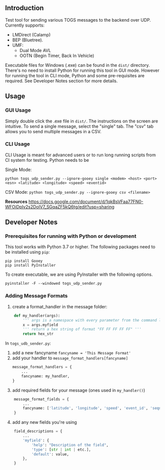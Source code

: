 ## Introduction
Test tool for sending various TOGS messages to the backend over UDP. 
Currently supports:
 * LMDirect (Calamp)
 * BEP (Bluetree).
 * UMF:
    * Dual Mode AVL
    * OOTN (Begin Timer, Back In Vehicle)

Executable files for Windows (.exe) can be found in the `dist/` directory. There's no need to install Python for running this tool in GUI mode.
However for running the tool in CLI mode, Python and some pre-requisites are required. See Developer Notes section for more details.

## Usage
### GUI Usage
Simply double click the .exe file in `dist/`. The instructions on the screen are intuitive.
To send a single message, select the "single" tab. The "csv" tab allows you to send multiple messages in a CSV.

### CLI Usage
CLI Usage is meant for advanced users or to run long running scripts from CI system for testing. Python needs to be 

Single Mode:

`python togs_udp_sender.py --ignore-gooey single <modem> <host> <port> <esn> <latitude> <longitude> <speed> <eventid>`

CSV Mode:
`python togs_udp_sender.py --ignore-gooey csv <filename>`


**Resources**
https://docs.google.com/document/d/1qkBsVFaa77FN0-WFOiDpIv2s2DolV7_SGqaZF5kQ6tg/edit?usp=sharing


## Developer Notes 
### Prerequisites for running with Python or development
This tool works with Python 3.7 or higher.
The following packages need to be installed using `pip`:
```
pip install Gooey
pip install PyInstaller
```

To create executable, we are using PyInstaller with the following options.
```
pyinstaller -F --windowed togs_udp_sender.py
```
### Adding Message Formats
1. create a format_handler in the message folder:
```python
    def my_handler(args):
        ''' args is a namespace with every parameter from the command line or gui'''
        x = args.myfield
        ''' return a hex string of format "FF FF FF FF FF" '''
        return hex_str
```
In ```togs_udb_sender.py```:
1. add a new fancyname
    ```fancyname = 'This Message Format' ```
2. add your handler to ```message_format_handlers[fancyname]```
    ```python
    message_format_handlers = {
        ...
        fancyname: my_handler,
    }
    ```
3. add required fields for your message (ones used in ```my_handler()```)
```python
    message_format_fields = {
        ...
        fancyname: ['latitude', 'longitude', 'speed', 'event_id', 'seqno', 'myfield'],
    }
```
4. add any new fields you're using
```python
    field_descriptions = {
        ...
        'myfield': {
            'help': "Description of the field",
            'type': [str | int | etc.],
            'default': value,
        },
    }
```
